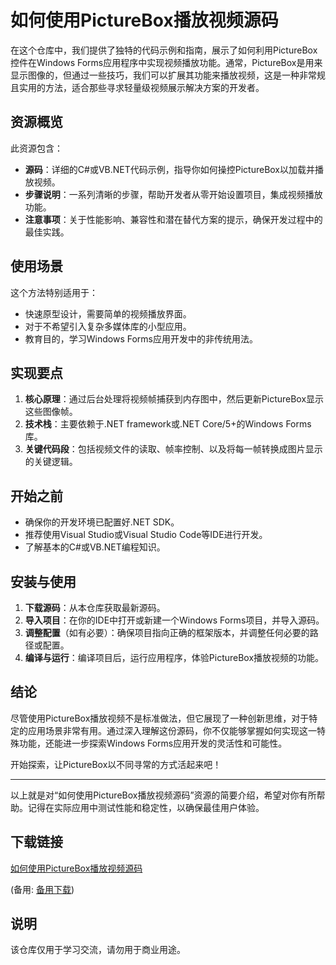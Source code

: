 # 如何使用PictureBox播放视频源码

在这个仓库中，我们提供了独特的代码示例和指南，展示了如何利用PictureBox控件在Windows Forms应用程序中实现视频播放功能。通常，PictureBox是用来显示图像的，但通过一些技巧，我们可以扩展其功能来播放视频，这是一种非常规且实用的方法，适合那些寻求轻量级视频展示解决方案的开发者。

## 资源概览

此资源包含：
- **源码**：详细的C#或VB.NET代码示例，指导你如何操控PictureBox以加载并播放视频。
- **步骤说明**：一系列清晰的步骤，帮助开发者从零开始设置项目，集成视频播放功能。
- **注意事项**：关于性能影响、兼容性和潜在替代方案的提示，确保开发过程中的最佳实践。

## 使用场景

这个方法特别适用于：
- 快速原型设计，需要简单的视频播放界面。
- 对于不希望引入复杂多媒体库的小型应用。
- 教育目的，学习Windows Forms应用开发中的非传统用法。

## 实现要点

1. **核心原理**：通过后台处理将视频帧捕获到内存图中，然后更新PictureBox显示这些图像帧。
2. **技术栈**：主要依赖于.NET framework或.NET Core/5+的Windows Forms库。
3. **关键代码段**：包括视频文件的读取、帧率控制、以及将每一帧转换成图片显示的关键逻辑。

## 开始之前

- 确保你的开发环境已配置好.NET SDK。
- 推荐使用Visual Studio或Visual Studio Code等IDE进行开发。
- 了解基本的C#或VB.NET编程知识。

## 安装与使用

1. **下载源码**：从本仓库获取最新源码。
2. **导入项目**：在你的IDE中打开或新建一个Windows Forms项目，并导入源码。
3. **调整配置**（如有必要）：确保项目指向正确的框架版本，并调整任何必要的路径或配置。
4. **编译与运行**：编译项目后，运行应用程序，体验PictureBox播放视频的功能。

## 结论

尽管使用PictureBox播放视频不是标准做法，但它展现了一种创新思维，对于特定的应用场景非常有用。通过深入理解这份源码，你不仅能够掌握如何实现这一特殊功能，还能进一步探索Windows Forms应用开发的灵活性和可能性。

开始探索，让PictureBox以不同寻常的方式活起来吧！

---

以上就是对“如何使用PictureBox播放视频源码”资源的简要介绍，希望对你有所帮助。记得在实际应用中测试性能和稳定性，以确保最佳用户体验。

## 下载链接
[如何使用PictureBox播放视频源码](https://pan.quark.cn/s/20edb7ac839a) 

(备用: [备用下载](https://pan.baidu.com/s/1-ZT5UTLuFaIBdyk3RWYZ6g?pwd=1234))

## 说明

该仓库仅用于学习交流，请勿用于商业用途。
